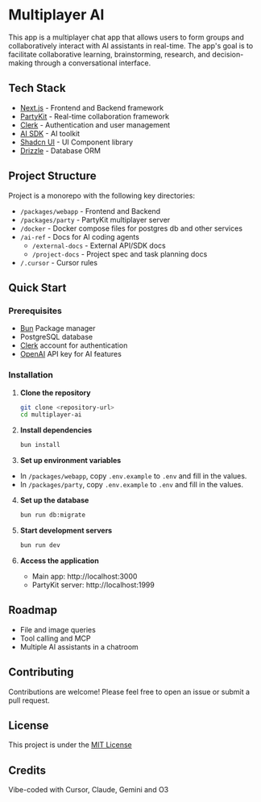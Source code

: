 # Multiplayer AI

This app is a multiplayer chat app that allows users to form groups and collaboratively interact with AI assistants in real-time. The app's goal is to facilitate collaborative learning, brainstorming, research, and decision-making through a conversational interface. 

## Tech Stack

* [Next.js](https://nextjs.org/) - Frontend and Backend framework
* [PartyKit](https://partykit.io/) - Real-time collaboration framework
* [Clerk](https://clerk.com/) - Authentication and user management
* [AI SDK](https://ai-sdk.dev/) - AI toolkit 
* [Shadcn UI](https://ui.shadcn.com/) - UI Component library
* [Drizzle](https://orm.drizzle.team/) - Database ORM

## Project Structure

Project is a monorepo with the following key directories:

* `/packages/webapp` - Frontend and Backend
* `/packages/party` - PartyKit multiplayer server
* `/docker` - Docker compose files for postgres db and other services
* `/ai-ref` - Docs for AI coding agents
   * `/external-docs` - External API/SDK docs
   * `/project-docs` - Project spec and task planning docs
* `/.cursor` - Cursor rules

## Quick Start

### Prerequisites

- [Bun](https://bun.sh/) Package manager
- PostgreSQL database
- [Clerk](https://clerk.com/) account for authentication
- [OpenAI](https://platform.openai.com/playground) API key for AI features

### Installation

1. **Clone the repository**
   ```sh
   git clone <repository-url>
   cd multiplayer-ai
   ```

2. **Install dependencies**
   ```sh
   bun install
   ```

3. **Set up environment variables**
- In `/packages/webapp`, copy `.env.example` to `.env` and fill in the values.
- In `/packages/party`, copy `.env.example` to `.env` and fill in the values.

4. **Set up the database**
   ```sh
   bun run db:migrate
   ```

5. **Start development servers**
   ```sh
   bun run dev
   ```

6. **Access the application**
   - Main app: http://localhost:3000
   - PartyKit server: http://localhost:1999


## Roadmap

- File and image queries
- Tool calling and MCP
- Multiple AI assistants in a chatroom

## Contributing

Contributions are welcome! Please feel free to open an issue or submit a pull request.

## License

This project is under the [MIT License](LICENSE)

## Credits

Vibe-coded with Cursor, Claude, Gemini and O3